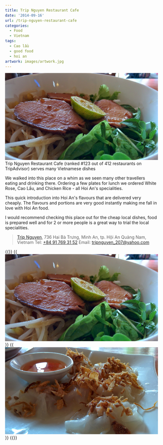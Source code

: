 ```yaml
---
title: Trip Nguyen Restaurant Cafe
date: '2014-09-16'
url: /trip-nguyen-restaurant-cafe
categories:
  - Food
  - Vietnam
tags:
  - Cao lầu
  - good food
  - hoi an
artwork: images/artwork.jpg
---
```


![](images/IMG_20140916_141904-1024x583.jpg) Trip Nguyen Restaurant Cafe (ranked #123 out of 412 restaurants on TripAdvisor) serves many Vietnamese dishes

We walked into this place on a whim as we seen many other travellers eating and drinking there. Ordering a few plates for lunch we ordered White Rose, Cao Lầu, and Chicken Rice - all Hoi An's specialities.

This quick introduction into Hoi An's flavours that are delivered very cheaply. The flavours and portions are very good instantly making me fall in love with Hoi An food.

I would recommend checking this place out for the cheap local dishes, food is prepared well and for 2 or more people is a great way to trial the local specialities.

> [Trip Nguyen](https://plus.google.com/111909047415655090515/about), 736 Hai Bà Trưng, Minh An, tp. Hội An Quảng Nam, Vietnam‎ Tel: [+84 91 769 31 52](tel:+84917693152) Email: [tripnguyen\_207@yahoo.com](mailto:tripnguyen_207@yahoo.com)


{{<gallery>}}
  {{<img src="images/IMG_20140916_141904.jpg" title="Cao Lầu">}}
  {{<img src="images/IMG_20140916_141900.jpg" title="White Rose">}}
{{</gallery>}}
